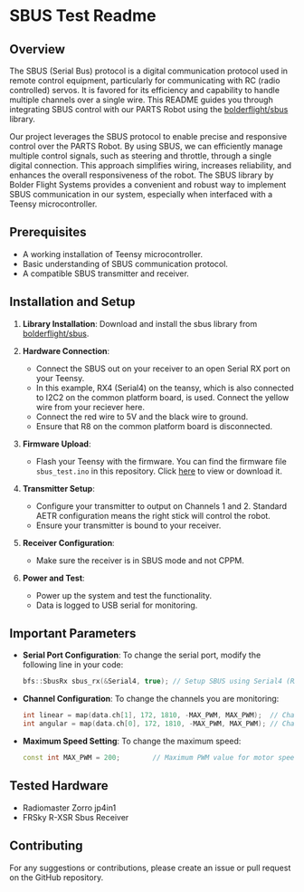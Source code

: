 # SBUS Test Readme

## Overview

The SBUS (Serial Bus) protocol is a digital communication protocol used in remote control equipment, particularly for communicating with RC (radio controlled) servos. It is favored for its efficiency and capability to handle multiple channels over a single wire. This README guides you through integrating SBUS control with our PARTS Robot using the [bolderflight/sbus](https://github.com/bolderflight/sbus) library.

Our project leverages the SBUS protocol to enable precise and responsive control over the PARTS Robot. By using SBUS, we can efficiently manage multiple control signals, such as steering and throttle, through a single digital connection. This approach simplifies wiring, increases reliability, and enhances the overall responsiveness of the robot. The SBUS library by Bolder Flight Systems provides a convenient and robust way to implement SBUS communication in our system, especially when interfaced with a Teensy microcontroller.

## Prerequisites
- A working installation of Teensy microcontroller.
- Basic understanding of SBUS communication protocol.
- A compatible SBUS transmitter and receiver.

## Installation and Setup

1. **Library Installation**: Download and install the sbus library from [bolderflight/sbus](https://github.com/bolderflight/sbus).

2. **Hardware Connection**: 
   - Connect the SBUS out on your receiver to an open Serial RX port on your Teensy. 
   - In this example, RX4 (Serial4) on the teansy, which is also connected to I2C2 on the common platform board, is used. Connect the yellow wire from your reciever here. 
   - Connect the red wire to 5V and the black wire to ground.  
   - Ensure that R8 on the common platform board is disconnected.

3. **Firmware Upload**:
   - Flash your Teensy with the firmware. You can find the firmware file `sbus_test.ino` in this repository. Click [here](./sbus_test.ino) to view or download it.

4. **Transmitter Setup**:
   - Configure your transmitter to output on Channels 1 and 2. Standard AETR configuration means the right stick will control the robot.
   - Ensure your transmitter is bound to your receiver.

5. **Receiver Configuration**:
   - Make sure the receiver is in SBUS mode and not CPPM.

6. **Power and Test**:
   - Power up the system and test the functionality.
   - Data is logged to USB serial for monitoring.

## Important Parameters

- **Serial Port Configuration**:
  To change the serial port, modify the following line in your code:

  ```cpp 
  bfs::SbusRx sbus_rx(&Serial4, true); // Setup SBUS using Serial4 (RX4), using a standard SBUS inverted signal
  ```

- **Channel Configuration**:
  To change the channels you are monitoring:

  ```cpp
  int linear = map(data.ch[1], 172, 1810, -MAX_PWM, MAX_PWM);  // Channel 2 for linear speed
  int angular = map(data.ch[0], 172, 1810, -MAX_PWM, MAX_PWM); // Channel 1 for angular speed
  ```

- **Maximum Speed Setting**:
  To change the maximum speed:

  ```cpp
  const int MAX_PWM = 200;        // Maximum PWM value for motor speed 0-255
  ```

## Tested Hardware

- Radiomaster Zorro jp4in1
- FRSky R-XSR Sbus Receiver

## Contributing

For any suggestions or contributions, please create an issue or pull request on the GitHub repository.
